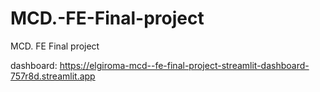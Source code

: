 # MCD.-FE-Final-project
MCD. FE Final project


dashboard: https://elgiroma-mcd--fe-final-project-streamlit-dashboard-757r8d.streamlit.app
